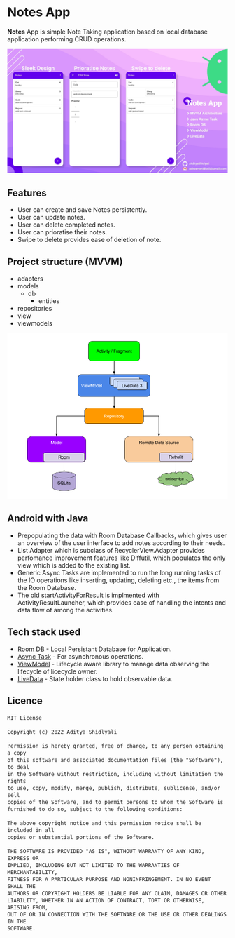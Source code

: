 # Notes App
**Notes** App is simple Note Taking application based on local database application performing CRUD operations.

<img src="https://github.com/AdityaShidlyali/NotesApp/blob/main/images/notes_app.jpg" />

## Features
* User can create and save Notes persistently.
* User can update notes.
* User can delete completed notes.
* User can prioratise their notes.
* Swipe to delete provides ease of deletion of note.

## Project structure (MVVM)
* adapters
* models
    * db
        * entities
* repositories
* view
* viewmodels

<img src="https://github.com/AdityaShidlyali/NotesApp/blob/main/images/mvvm.png" />

## Android with Java
* Prepopulating the data with Room Database Callbacks, which gives user an overview of the user interface to add notes according to their needs.
* List Adapter which is subclass of RecyclerView.Adapter provides perfomance improvement features like Diffutil, which populates the only view which is added to the existing list.
* Generic Async Tasks are implemented to run the long running tasks of the IO operations like inserting, updating, deleting etc., the items from the Room Database.
* The old startActivityForResult is implmented with ActivityResultLauncher, which provides ease of handling the intents and data flow of among the activities.

## Tech stack used
- [Room DB](https://developer.android.com/training/data-storage/room) - Local Persistant Database for Application.
- [Async Task](https://developer.android.com/reference/android/os/AsyncTask) - For asynchronous operations.
- [ViewModel](https://developer.android.com/topic/libraries/architecture/viewmodel) - Lifecycle aware library to manage data observing the lifecycle of licecycle owner.
- [LiveData](https://developer.android.com/topic/libraries/architecture/livedata) - State holder class to hold observable data.

## Licence
```
MIT License

Copyright (c) 2022 Aditya Shidlyali

Permission is hereby granted, free of charge, to any person obtaining a copy
of this software and associated documentation files (the "Software"), to deal
in the Software without restriction, including without limitation the rights
to use, copy, modify, merge, publish, distribute, sublicense, and/or sell
copies of the Software, and to permit persons to whom the Software is
furnished to do so, subject to the following conditions:

The above copyright notice and this permission notice shall be included in all
copies or substantial portions of the Software.

THE SOFTWARE IS PROVIDED "AS IS", WITHOUT WARRANTY OF ANY KIND, EXPRESS OR
IMPLIED, INCLUDING BUT NOT LIMITED TO THE WARRANTIES OF MERCHANTABILITY,
FITNESS FOR A PARTICULAR PURPOSE AND NONINFRINGEMENT. IN NO EVENT SHALL THE
AUTHORS OR COPYRIGHT HOLDERS BE LIABLE FOR ANY CLAIM, DAMAGES OR OTHER
LIABILITY, WHETHER IN AN ACTION OF CONTRACT, TORT OR OTHERWISE, ARISING FROM,
OUT OF OR IN CONNECTION WITH THE SOFTWARE OR THE USE OR OTHER DEALINGS IN THE
SOFTWARE.
```
